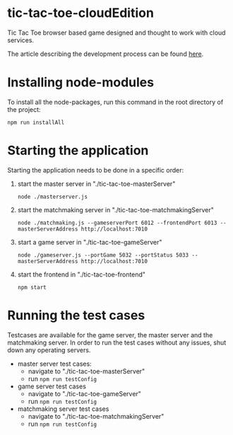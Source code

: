 # tic-tac-toe-cloudEdition

Tic Tac Toe browser based game designed and thought to work with cloud services.

The article describing the development process can be found [here](https://link).

# Installing node-modules

To install all the node-packages, run this command in the root directory of the project:

`npm run installAll`

# Starting the application

Starting the application needs to be done in a specific order:

1. start the master server in "./tic-tac-toe-masterServer"

   `node ./masterserver.js`

2. start the matchmaking server in "./tic-tac-toe-matchmakingServer"

   `node ./matchmaking.js --gameserverPort 6012 --frontendPort 6013 --masterServerAddress http://localhost:7010`

3. start a game server in "./tic-tac-toe-gameServer"

   `node ./gameserver.js --portGame 5032 --portStatus 5033 --masterServerAddress http://localhost:7010`

4. start the frontend in "./tic-tac-toe-frontend"

   `npm start`

# Running the test cases

Testcases are available for the game server, the master server and the matchmaking server. In order to run the test cases without any issues, shut down any operating servers.

- master server test cases:
  - navigate to "./tic-tac-toe-masterServer"
  - run `npm run testConfig`
- game server test cases
  - navigate to "./tic-tac-toe-gameServer"
  - run `npm run testConfig`
- matchmaking server test cases
  - navigate to "./tic-tac-toe-matchmakingServer"
  - run `npm run testConfig`
